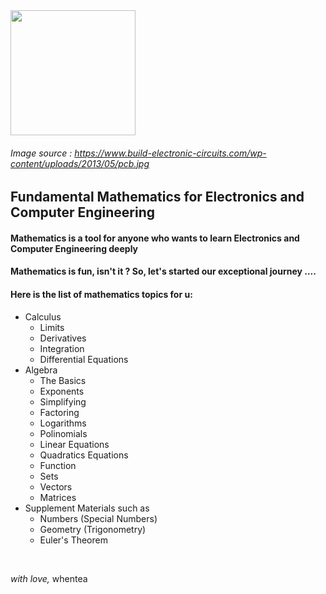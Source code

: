 
<img src="https://www.build-electronic-circuits.com/wp-content/uploads/2013/05/pcb.jpg" align ="center" width="200">

###### Image source : https://www.build-electronic-circuits.com/wp-content/uploads/2013/05/pcb.jpg

## Fundamental Mathematics for Electronics and Computer Engineering

#### Mathematics is a tool for anyone who wants to learn Electronics and Computer Engineering deeply  
#### Mathematics is fun, isn't it ? So, let's started our exceptional journey ....  
#### Here is the list of mathematics topics for u:  
* Calculus  
  * Limits  
  * Derivatives  
  * Integration  
  * Differential Equations  
* Algebra  
  * The Basics  
  * Exponents  
  * Simplifying  
  * Factoring  
  * Logarithms  
  * Polinomials  
  * Linear Equations  
  * Quadratics Equations  
  * Function  
  * Sets  
  * Vectors  
  * Matrices
* Supplement Materials such as  
  * Numbers (Special Numbers)
  * Geometry (Trigonometry)  
  * Euler's Theorem 
<br/>

_with love,_ whentea
